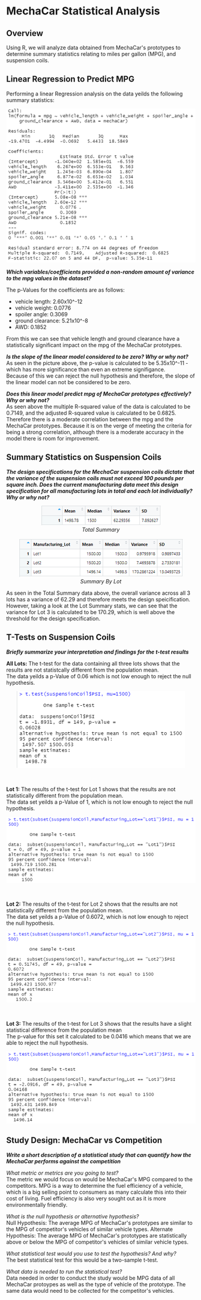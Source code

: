 # MechaCar Statistical Analysis

## Overview
Using R, we will analyze data obtained from MechaCar's prototypes to determine summary statistics relating to miles per gallon (MPG), and suspension coils. 

## Linear Regression to Predict MPG
Performing a linear Regression analysis on the data yeilds the following summary statistics:

<p align="center">
<img src=https://github.com/smanowar/MechaCar_Statistical_Analysis/blob/main/images/image2.PNG> 
</p>

***Which variables/coefficients provided a non-random amount of variance to the mpg values in the dataset?***

The p-Values for the coefficients are as follows:

- vehicle length: 2.60x10^-12
- vehicle weight: 0.0776
- spoiler angle: 0.3069
- ground clearance: 5.21x10^-8
- AWD: 0.1852

From this we can see that vehicle length and ground clearance have a statistically significant impact on the mpg of the MechaCar prototypes. 
<br>

 ***Is the slope of the linear model considered to be zero? Why or why not?***
<br>
As seen in the picture above, the p-value is calculated to be 5.35x10^-11 - which has more significance than even an extreme signifigance. 
<br>
Because of this we can reject the null hypothesis and therefore, the slope of the linear model can not be considered to be zero. 

***Does this linear model predict mpg of MechaCar prototypes effectively? Why or why not?***
<br>
As seen above the multiple R-squared value of the data is calculated to be 0.7149, and the adjusted R-squared value is calculated to be 0.6825. 
<br>
Therefore there is a moderate correlation between the mpg and the MechaCar prototypes. Because it is on the verge of meeting the criteria for being a strong correlation, although there is a moderate accuracy in the model there is room for improvement. 


## Summary Statistics on Suspension Coils
***The design specifications for the MechaCar suspension coils dictate that the variance of the suspension coils must not exceed 100 pounds per square inch. Does the current manufacturing data meet this design specification for all manufacturing lots in total and each lot individually? Why or why not?***

<p align="center">
<img src=https://github.com/smanowar/MechaCar_Statistical_Analysis/blob/main/images/total_summary.PNG>
  <br><i>Total Summary</i><br>
  <br>
<img src=https://github.com/smanowar/MechaCar_Statistical_Analysis/blob/main/images/lot_summary.PNG> 
  <br><i>Summary By Lot</i><br>
</p>

As seen in the Total Summary data above, the overall variance across all 3 lots has a variance of 62.29 and therefore meets the design speicification.
However, taking a look at the Lot Summary stats, we can see that the variance for Lot 3 is calculated to be 170.29, which is well above the threshold for the design specification.

## T-Tests on Suspension Coils
***Briefly summarize your interpretation and findings for the t-test results***

**All Lots:** The t-test for the data containing all three lots shows that the results are not statistcally different from the population mean. 
<br>The data yeilds a p-Value of 0.06 which is not low enough to reject the null hypothesis.

<p align="center">
<img src=https://github.com/smanowar/MechaCar_Statistical_Analysis/blob/main/images/t_testAllLots.PNG> </p>
<br>

**Lot 1:** The results of the t-test for Lot 1 shows that the results are not statistically different from the population mean.<br>
The data set yeilds a p-Value of 1, which is not low enough to reject the null hypothesis.

<p align="center">
<img src=https://github.com/smanowar/MechaCar_Statistical_Analysis/blob/main/images/t_testLot1.PNG> </p>
<br>

**Lot 2:** The results of the t-test for Lot 2 shows that the results are not statistically different from the population mean.<br>
The data set yeilds a p-Value of 0.6072, which is not low enough to reject the null hypothesis.
<p align="center">
<img src=https://github.com/smanowar/MechaCar_Statistical_Analysis/blob/main/images/t_testLot2.PNG> </p>
<br>

**Lot 3:** The results of the t-test for Lot 3 shows that the results have a slight statistical difference from the population mean <br>
The p-value for this set it calculated to be 0.0416 which means that we are able to reject the null hypothesis.
<p align="center">
<img src=https://github.com/smanowar/MechaCar_Statistical_Analysis/blob/main/images/t_testLot3.PNG> </p>


## Study Design: MechaCar vs Competition
***Write a short description of a statistical study that can quantify how the MechaCar performs against the competition***

*What metric or metrics are you going to test?* <br>
The metric we would focus on would be MechaCar's MPG compared to the competitors. MPG is a way to determine the fuel efficiency of a vehicle, which is a big selling point to consumers as many calculate this into their cost of living. Fuel efficiency is also very sought out as it is more environmentally friendly.

*What is the null hypothesis or alternative hypothesis?* <br>
Null Hypothesis: The average MPG of MechaCar's prototypes are similar to the MPG of competitor's vehicles of similar vehicle types. 
Alternate Hypothesis: The average MPG of MechaCar's prototypes are statistically above or below the MPG of competitor's vehicles of similar vehicle types.

*What statistical test would you use to test the hypothesis? And why?* <br>
The best statistical test for this would be a two-sample t-test.

*What data is needed to run the statistical test?* <br>
Data needed in order to conduct the study would be MPG data of all MechaCar protoypes as well as the type of vehicle of the prototype. The same data would need to be collected for the competitor's vehicles.
